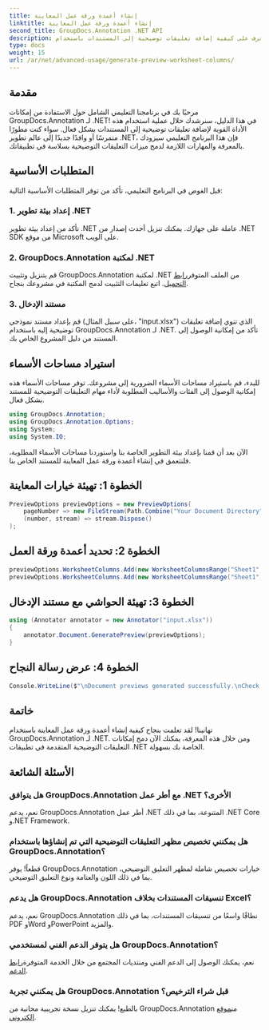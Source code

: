 ```yaml
---
title: إنشاء أعمدة ورقة عمل المعاينة
linktitle: إنشاء أعمدة ورقة عمل المعاينة
second_title: GroupDocs.Annotation .NET API
description: تعرف على كيفية إضافة تعليقات توضيحية إلى المستندات باستخدام GroupDocs.Annotation لـ .NET. برنامج تعليمي خطوة بخطوة لمطوري .NET. تعزيز التطبيقات الخاصة بك.
type: docs
weight: 15
url: /ar/net/advanced-usage/generate-preview-worksheet-columns/
---
```

## مقدمة
مرحبًا بك في برنامجنا التعليمي الشامل حول الاستفادة من إمكانات GroupDocs.Annotation لـ .NET! في هذا الدليل، سنرشدك خلال عملية استخدام هذه الأداة القوية لإضافة تعليقات توضيحية إلى المستندات بشكل فعال. سواء كنت مطورًا متمرسًا أو وافدًا جديدًا إلى عالم تطوير .NET، فإن هذا البرنامج التعليمي سيزودك بالمعرفة والمهارات اللازمة لدمج ميزات التعليقات التوضيحية بسلاسة في تطبيقاتك.
## المتطلبات الأساسية
قبل الغوص في البرنامج التعليمي، تأكد من توفر المتطلبات الأساسية التالية:
### 1. إعداد بيئة تطوير .NET
تأكد من إعداد بيئة تطوير .NET عاملة على جهازك. يمكنك تنزيل أحدث إصدار من .NET SDK من موقع Microsoft على الويب.
### 2. GroupDocs.Annotation لمكتبة .NET
 قم بتنزيل وتثبيت GroupDocs.Annotation لمكتبة .NET من الملف المتوفر[رابط التحميل](https://releases.groupdocs.com/annotation/net/). اتبع تعليمات التثبيت لدمج المكتبة في مشروعك بنجاح.
### 3. مستند الإدخال
قم بإعداد مستند نموذجي (على سبيل المثال، "input.xlsx") الذي تنوي إضافة تعليقات توضيحية إليه باستخدام GroupDocs.Annotation لـ .NET. تأكد من إمكانية الوصول إلى المستند من دليل المشروع الخاص بك.

## استيراد مساحات الأسماء
للبدء، قم باستيراد مساحات الأسماء الضرورية إلى مشروعك. توفر مساحات الأسماء هذه إمكانية الوصول إلى الفئات والأساليب المطلوبة لأداء مهام التعليقات التوضيحية للمستند بشكل فعال.

```csharp
using GroupDocs.Annotation;
using GroupDocs.Annotation.Options;
using System;
using System.IO;
```

الآن بعد أن قمنا بإعداد بيئة التطوير الخاصة بنا واستوردنا مساحات الأسماء المطلوبة، فلنتعمق في إنشاء أعمدة ورقة عمل المعاينة للمستند الخاص بنا.
## الخطوة 1: تهيئة خيارات المعاينة
```csharp
PreviewOptions previewOptions = new PreviewOptions(
    pageNumber => new FileStream(Path.Combine("Your Document Directory", $"cells_page{pageNumber}.png"), FileMode.Create),
    (number, stream) => stream.Dispose()
);
```
## الخطوة 2: تحديد أعمدة ورقة العمل
```csharp
previewOptions.WorksheetColumns.Add(new WorksheetColumnsRange("Sheet1", 2, 3));
previewOptions.WorksheetColumns.Add(new WorksheetColumnsRange("Sheet1", 1, 1));
```
## الخطوة 3: تهيئة الحواشي مع مستند الإدخال
```csharp
using (Annotator annotator = new Annotator("input.xlsx"))
{
    annotator.Document.GeneratePreview(previewOptions);
}
```
## الخطوة 4: عرض رسالة النجاح
```csharp
Console.WriteLine($"\nDocument previews generated successfully.\nCheck output in {"Your Document Directory"}.");
```

## خاتمة
تهانينا! لقد تعلمت بنجاح كيفية إنشاء أعمدة ورقة عمل المعاينة باستخدام GroupDocs.Annotation لـ .NET. ومن خلال هذه المعرفة، يمكنك الآن دمج إمكانات التعليقات التوضيحية المتقدمة في تطبيقات .NET الخاصة بك بسهولة.
## الأسئلة الشائعة
### هل يتوافق GroupDocs.Annotation مع أطر عمل .NET الأخرى؟
نعم، يدعم GroupDocs.Annotation أطر عمل .NET المتنوعة، بما في ذلك .NET Core و.NET Framework.
### هل يمكنني تخصيص مظهر التعليقات التوضيحية التي تم إنشاؤها باستخدام GroupDocs.Annotation؟
قطعاً! يوفر GroupDocs.Annotation خيارات تخصيص شاملة لمظهر التعليق التوضيحي، بما في ذلك اللون والعتامة ونوع التعليق التوضيحي.
### هل يدعم GroupDocs.Annotation تنسيقات المستندات بخلاف Excel؟
نعم، يدعم GroupDocs.Annotation نطاقًا واسعًا من تنسيقات المستندات، بما في ذلك PDF وWord وPowerPoint والمزيد.
### هل يتوفر الدعم الفني لمستخدمي GroupDocs.Annotation؟
 نعم، يمكنك الوصول إلى الدعم الفني ومنتديات المجتمع من خلال الخدمة المتوفرة[رابط الدعم](https://forum.groupdocs.com/c/annotation/10).
### هل يمكنني تجربة GroupDocs.Annotation قبل شراء الترخيص؟
 بالطبع! يمكنك تنزيل نسخة تجريبية مجانية من GroupDocs.Annotation من[موقع إلكتروني](https://releases.groupdocs.com/).